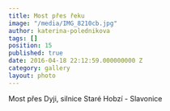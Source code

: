```yaml
---
title: Most přes řeku
image: "/media/IMG_8210cb.jpg"
author: katerina-polednikova
tags: []
position: 15
published: true
date: 2016-04-18 22:12:59.000000000 Z
category: gallery
layout: photo
---
```

Most přes Dyji, silnice Staré Hobzí - Slavonice

